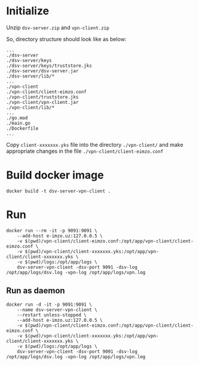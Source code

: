 # Initialize

Unzip `dsv-server.zip` and `vpn-client.zip`

So, directory structure should look like as below:
```
...
./dsv-server
./dsv-server/keys
./dsv-server/keys/truststore.jks
./dsv-server/dsv-server.jar
./dsv-server/lib/*
...
./vpn-client
./vpn-client/client-eimzo.conf
./vpn-client/truststore.jks
./vpn-client/vpn-client.jar
./vpn-client/lib/*
...
./go.mod
./main.go
./Dockerfile
...
```

Copy `client-xxxxxxx.yks` file into the directory `./vpn-client/` and make appropriate changes in the file `./vpn-client/client-eimzo.conf`

# Build docker image

```
docker build -t dsv-server-vpn-client .
```

# Run

```
docker run --rm -it -p 9091:9091 \
    --add-host e-imzo.uz:127.0.0.5 \
    -v $(pwd)/vpn-client/client-eimzo.conf:/opt/app/vpn-client/client-eimzo.conf \
    -v $(pwd)/vpn-client/client-xxxxxxx.yks:/opt/app/vpn-client/client-xxxxxxx.yks \
    -v $(pwd)/logs:/opt/app/logs \
    dsv-server-vpn-client -dsv-port 9091 -dsv-log /opt/app/logs/dsv.log -vpn-log /opt/app/logs/vpn.log
```

## Run as daemon

```
docker run -d -it -p 9091:9091 \
    --name dsv-server-vpn-client \
    --restart unless-stopped \
    --add-host e-imzo.uz:127.0.0.5 \
    -v $(pwd)/vpn-client/client-eimzo.conf:/opt/app/vpn-client/client-eimzo.conf \
    -v $(pwd)/vpn-client/client-xxxxxxx.yks:/opt/app/vpn-client/client-xxxxxxx.yks \
    -v $(pwd)/logs:/opt/app/logs \
    dsv-server-vpn-client -dsv-port 9091 -dsv-log /opt/app/logs/dsv.log -vpn-log /opt/app/logs/vpn.log
```